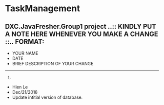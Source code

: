 # TaskManagement
DXC.JavaFresher.Group1 project
..:: KINDLY PUT A NOTE HERE WHENEVER YOU MAKE A CHANGE ::..
FORMAT:
-----------
- YOUR NAME
- DATE
- BRIEF DESCRIPTION OF YOUR CHANGE
-----------
1. 
- Hien Le
- Dec/21/2018
- Update intitial version of database.

